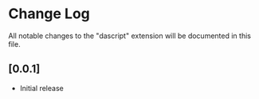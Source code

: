 # Change Log

All notable changes to the "dascript" extension will be documented in this file.

## [0.0.1]

- Initial release